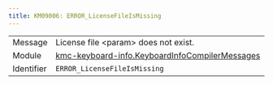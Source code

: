 ```yaml
---
title: KM09006: ERROR_LicenseFileIsMissing
---
```


|            |           |
|------------|---------- |
| Message    | License file &lt;param&gt; does not exist\. |
| Module     | [kmc-keyboard-info.KeyboardInfoCompilerMessages](kmc-keyboard-info.keyboardinfocompilermessages) |
| Identifier | `ERROR_LicenseFileIsMissing` |


